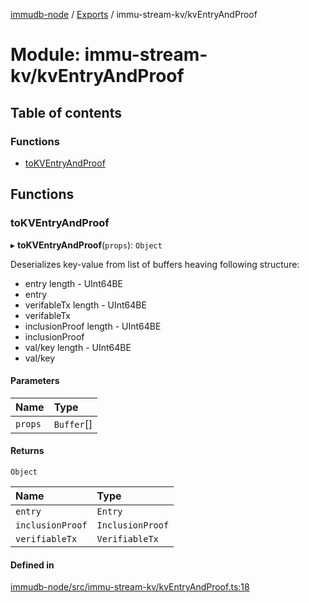 [immudb-node](../README.md) / [Exports](../modules.md) / immu-stream-kv/kvEntryAndProof

# Module: immu-stream-kv/kvEntryAndProof

## Table of contents

### Functions

- [toKVEntryAndProof](immu_stream_kv_kvEntryAndProof.md#tokventryandproof)

## Functions

### toKVEntryAndProof

▸ **toKVEntryAndProof**(`props`): `Object`

Deserializes key-value from list of buffers heaving
following structure:
- entry length - UInt64BE
- entry
- verifableTx length - UInt64BE
- verifableTx
- inclusionProof length - UInt64BE
- inclusionProof
- val/key length - UInt64BE
- val/key

#### Parameters

| Name | Type |
| :------ | :------ |
| `props` | `Buffer`[] |

#### Returns

`Object`

| Name | Type |
| :------ | :------ |
| `entry` | `Entry` |
| `inclusionProof` | `InclusionProof` |
| `verifiableTx` | `VerifiableTx` |

#### Defined in

[immudb-node/src/immu-stream-kv/kvEntryAndProof.ts:18](https://github.com/user3232/node-immu-db/blob/2e88686/immudb-node/src/immu-stream-kv/kvEntryAndProof.ts#L18)

